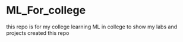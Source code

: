 # ML_For_college
this repo is for my college 
learning ML in college 
to show my labs and projects 
created this repo 
